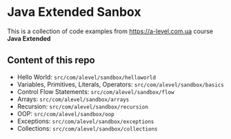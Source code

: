 # Java Extended Sanbox

This is a collection of code examples from <https://a-level.com.ua> course **Java Extended**

## Content of this repo

* Hello World: `src/com/alevel/sandbox/helloworld`
* Variables, Primitives, Literals, Operators: `src/com/alevel/sandbox/basics`
* Control Flow Statements: `src/com/alevel/sandbox/flow`
* Arrays: `src/com/alevel/sandbox/arrays`
* Recursion: `src/com/alevel/sandbox/recursion`
* OOP: `src/com/alevel/sandbox/oop`
* Exceptions: `src/com/alevel/sandbox/exceptions`
* Collections: `src/com/alevel/sandbox/collections`

